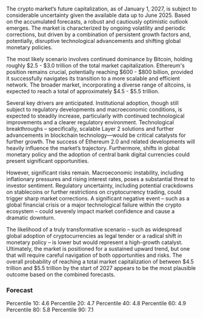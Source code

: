 The crypto market’s future capitalization, as of January 1, 2027, is subject to considerable uncertainty given the available data up to June 2025.  Based on the accumulated forecasts, a robust and cautiously optimistic outlook emerges. The market is characterized by ongoing volatility and periodic corrections, but driven by a combination of persistent growth factors and, potentially, disruptive technological advancements and shifting global monetary policies. 

The most likely scenario involves continued dominance by Bitcoin, holding roughly $2.5 - $3.0 trillion of the total market capitalization. Ethereum's position remains crucial, potentially reaching $600 - $800 billion, provided it successfully navigates its transition to a more scalable and efficient network.  The broader market, incorporating a diverse range of altcoins, is expected to reach a total of approximately $4.5 - $5.5 trillion.

Several key drivers are anticipated. Institutional adoption, though still subject to regulatory developments and macroeconomic conditions, is expected to steadily increase, particularly with continued technological improvements and a clearer regulatory environment. Technological breakthroughs – specifically, scalable Layer 2 solutions and further advancements in blockchain technology—would be critical catalysts for further growth. The success of Ethereum 2.0 and related developments will heavily influence the market’s trajectory.  Furthermore, shifts in global monetary policy and the adoption of central bank digital currencies could present significant opportunities.

However, significant risks remain. Macroeconomic instability, including inflationary pressures and rising interest rates, poses a substantial threat to investor sentiment. Regulatory uncertainty, including potential crackdowns on stablecoins or further restrictions on cryptocurrency trading, could trigger sharp market corrections.  A significant negative event – such as a global financial crisis or a major technological failure within the crypto ecosystem – could severely impact market confidence and cause a dramatic downturn.

The likelihood of a truly transformative scenario – such as widespread global adoption of cryptocurrencies as legal tender or a radical shift in monetary policy – is lower but would represent a high-growth catalyst.  Ultimately, the market is positioned for a sustained upward trend, but one that will require careful navigation of both opportunities and risks. The overall probability of reaching a total market capitalization of between $4.5 trillion and $5.5 trillion by the start of 2027 appears to be the most plausible outcome based on the combined forecasts.

### Forecast

Percentile 10: 4.6
Percentile 20: 4.7
Percentile 40: 4.8
Percentile 60: 4.9
Percentile 80: 5.8
Percentile 90: 7.1
